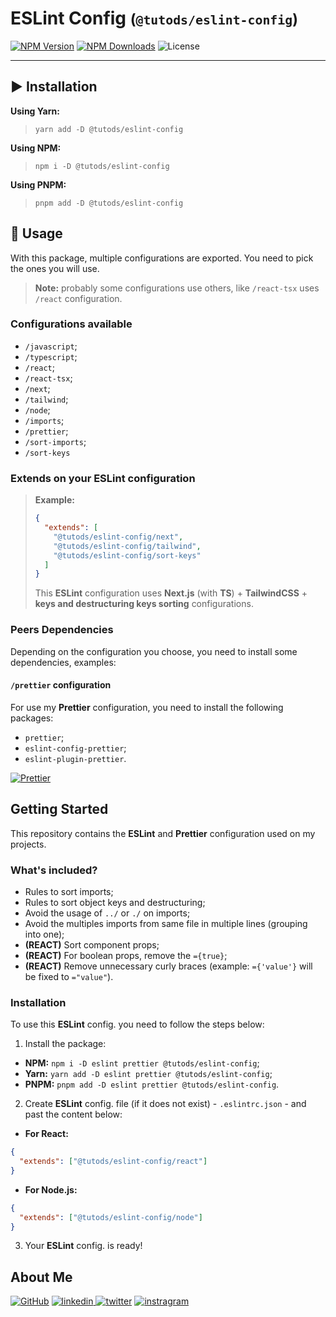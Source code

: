 # ESLint Config <small>(`@tutods/eslint-config`)</small>

[![NPM Version][npm-version-shield]][npm-link] [![NPM Downloads][npm-downloads-shield]][npm-link] ![License][npm-license-shield]

---

## ▶️ Installation

**Using Yarn:**

> `yarn add -D @tutods/eslint-config`

**Using NPM:**

> `npm i -D @tutods/eslint-config`

**Using PNPM:**

> `pnpm add -D @tutods/eslint-config`

## 📄 Usage

With this package, multiple configurations are exported. You need to pick the ones you will use.

> **Note:** probably some configurations use others, like `/react-tsx` uses `/react` configuration.

### Configurations available

- `/javascript`;
- `/typescript`;
- `/react`;
- `/react-tsx`;
- `/next`;
- `/tailwind`;
- `/node`;
- `/imports`;
- `/prettier`;
- `/sort-imports`;
- `/sort-keys`

### Extends on your **ESLint** configuration

> **Example:**
>
> ```json
> {
>   "extends": [
>     "@tutods/eslint-config/next",
>     "@tutods/eslint-config/tailwind",
>     "@tutods/eslint-config/sort-keys"
>   ]
> }
> ```
>
> This **ESLint** configuration uses **Next.js** (with **TS**) + **TailwindCSS** + **keys and destructuring keys sorting** configurations.

### Peers Dependencies

Depending on the configuration you choose, you need to install some dependencies, examples:

#### `/prettier` configuration

For use my **Prettier** configuration, you need to install the following packages:

- `prettier`;
- `eslint-config-prettier`;
- `eslint-plugin-prettier`.

[![Prettier](https://img.shields.io/badge/prettier%20config-000000?style=for-the-badge&logo=npm&logoColor=white)](../prettier-config/README.md)

## Getting Started

This repository contains the **ESLint** and **Prettier** configuration used on my projects.

### What's included?

- Rules to sort imports;
- Rules to sort object keys and destructuring;
- Avoid the usage of `../` or `./` on imports;
- Avoid the multiples imports from same file in multiple lines (grouping into one);
- **(REACT)** Sort component props;
- **(REACT)** For boolean props, remove the `={true}`;
- **(REACT)** Remove unnecessary curly braces (example: `={'value'}` will be fixed to `="value"`).

### Installation

To use this **ESLint** config. you need to follow the steps below:

1. Install the package:

- **NPM:** `npm i -D eslint prettier @tutods/eslint-config`;
- **Yarn:** `yarn add -D eslint prettier @tutods/eslint-config`;
- **PNPM:** `pnpm add -D eslint prettier @tutods/eslint-config`.

2. Create **ESLint** config. file (if it does not exist) - `.eslintrc.json` - and past the content
   below:

- **For React:**

```json
{
  "extends": ["@tutods/eslint-config/react"]
}
```

- **For Node.js:**

```json
{
  "extends": ["@tutods/eslint-config/node"]
}
```

3. Your **ESLint** config. is ready!

## About Me

[![GitHub](https://img.shields.io/badge/github-000000?style=for-the-badge&logo=github&logoColor=white)](https://github.com/tutods) [
![linkedin](https://img.shields.io/badge/linkedin-000000?style=for-the-badge&logo=linkedin&logoColor=white)
](https://linkedin.com/in/daniel-sousa-tutods)
[![twitter](https://img.shields.io/badge/twitter-000000?style=for-the-badge&logo=twitter&logoColor=white)](https://twitter.com/dsousa_12)
[![instragram](https://img.shields.io/badge/instragram-000000?style=for-the-badge&logo=instagram&logoColor=white)](https://instagram.com/dsousa_12)

<!-- Links -->

[npm-version-shield]: https://img.myrandomwebs.com/npm/v/@tutods/eslint-config.svg?label=@tutods/eslint-config&icon=npm
[npm-license-shield]: https://img.shields.io/npm/l/@tutods/eslint-config.svg
[npm-downloads-shield]: https://img.shields.io/npm/dm/@tutods/eslint-config.svg
[npm-link]: https://www.npmjs.com/package/@tutods/eslint-config
